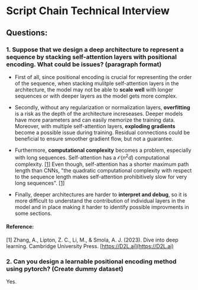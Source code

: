 # Script Chain Technical Interview

## Questions:

### 1. Suppose that we design a deep architecture to represent a sequence by stacking self-attention layers with positional encoding. What could be issues? (paragraph format)

* First of all, since positional encoding is crucial for representing the order of the sequence, when stacking mulitple self-attention layers in the architecture, the model may not be able to **scale well** with longer sequences or with deeper layers as the model gets more complex.

* Secondly, without any regularization or normalization layers, **overfitting** is a risk as the depth of the architecture increseases. Deeper models have more parameters and can easily memorize the training data. Moreover, with multiple self-attention layers,  **exploding gradients** become a possible issue during training. Residual connections could be beneficial to ensure smoother gradient flow, but not a guarantee.

* Furthermore, **computational complexity** becomes a problem, especially with long sequences. Self-attention has a $\mathcal{O}(n^2d)$ computational complexity. [[1]](https://d2l.ai/chapter_attention-mechanisms-and-transformers/self-attention-and-positional-encoding.html) Even though, self-attention has a shorter maximum path length than CNNs, "the quadratic computational complexity with respect to the sequence length makes self-attention prohibitively slow for very long sequences". [[1]](https://d2l.ai/chapter_attention-mechanisms-and-transformers/self-attention-and-positional-encoding.html)

* Finally, deeper architectures are harder to **interpret and debug**, so it is more difficult to understand the contribution of individual layers in the model and in place making it harder to identify possible improvments in some sections.

#### Reference:

[1] Zhang, A., Lipton, Z. C., Li, M., & Smola, A. J. (2023). Dive into deep learning. Cambridge University Press. [https://D2L.ai](https://D2L.ai)


### 2. Can you design a learnable positional encoding method using pytorch? (Create dummy dataset)

Yes.

